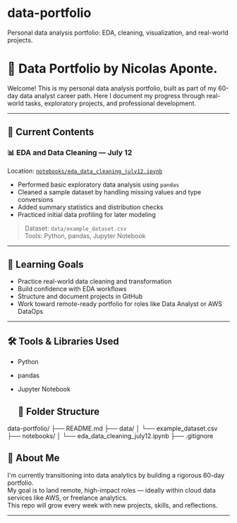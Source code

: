 # data-portfolio
Personal data analysis portfolio: EDA, cleaning, visualization, and real-world projects.

# 🧠 Data Portfolio by Nicolas Aponte.

Welcome! This is my personal data analysis portfolio, built as part of my 60-day data analyst career path. Here I document my progress through real-world tasks, exploratory projects, and professional development.

---

## 📁 Current Contents

### 📊 EDA and Data Cleaning — July 12  
Location: [`notebooks/eda_data_cleaning_july12.ipynb`](notebooks/eda_data_cleaning_july12.ipynb)

- Performed basic exploratory data analysis using `pandas`
- Cleaned a sample dataset by handling missing values and type conversions
- Added summary statistics and distribution checks
- Practiced initial data profiling for later modeling

> Dataset: `data/example_dataset.csv`  
> Tools: Python, pandas, Jupyter Notebook

---

## 🎯 Learning Goals

- Practice real-world data cleaning and transformation
- Build confidence with EDA workflows
- Structure and document projects in GitHub
- Work toward remote-ready portfolio for roles like Data Analyst or AWS DataOps

---

## 🛠️ Tools & Libraries Used

- Python
- pandas
- Jupyter Notebook

  ## 🧱 Folder Structure

data-portfolio/
├── README.md
├── data/
│ └── example_dataset.csv
├── notebooks/
│ └── eda_data_cleaning_july12.ipynb
├── .gitignore

## 🚀 About Me

I'm currently transitioning into data analytics by building a rigorous 60-day portfolio.  
My goal is to land remote, high-impact roles — ideally within cloud data services like AWS, or freelance analytics.  
This repo will grow every week with new projects, skills, and reflections.

---

